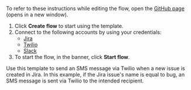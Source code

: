 To refer to these instructions while editing the flow, open the [GitHub page](https://github.com/ot4i/app-connect-templates/tree/master/resources/markdown/Send%20an%20SMS%20message%20via%20Twilio%20when%20a%20new%20issue%20is%20created%20in%20Jira_instructions.md) (opens in a new window).

1. Click **Create flow** to start using the template.
2. Connect to the following accounts by using your credentials:
   - [Jira](https://www.ibm.com/docs/en/app-connect/containers_cd?topic=apps-jira)
   - [Twilio](https://www.ibm.com/docs/en/app-connect/containers_cd?topic=apps-twilio)
   - [Slack](https://www.ibm.com/docs/en/app-connect/containers_cd?topic=apps-slack)
3. To start the flow, in the banner, click **Start flow**.


Use this template to send an SMS message via Twilio when a new issue is created in Jira. In this example, if the Jira issue's name is equal to bug, an SMS message is sent via Twilio to the intended recipient.






